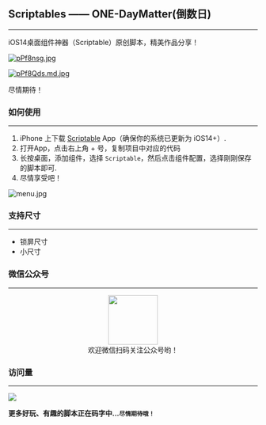 ## Scriptables —— ONE-DayMatter(倒数日)
---
iOS14桌面组件神器（Scriptable）原创脚本，精美作品分享！

[![pPf8nsg.jpg](https://z1.ax1x.com/2023/09/16/pPf8nsg.jpg)](https://imgse.com/i/pPf8nsg)

[![pPf8Qds.md.jpg](https://z1.ax1x.com/2023/09/16/pPf8Qds.md.jpg)](https://imgse.com/i/pPf8Qds)

尽情期待！

### 如何使用
---
1. iPhone 上下载 [Scriptable](https://apps.apple.com/cn/app/scriptable/id1405459188) App（确保你的系统已更新为 iOS14+）. 
2. 打开App，点击右上角 + 号，复制项目中对应的代码  
3. 长按桌面，添加组件，选择 `Scriptable`，然后点击组件配置，选择刚刚保存的脚本即可.
4. 尽情享受吧！   

![menu.jpg](https://shop.io.mi-img.com/app/shop/img?id=shop_2633f187a80f14a861acabba8963a8d8.jpeg)


### 支持尺寸
---
* 锁屏尺寸
* 小尺寸


### 微信公众号
--- 
<center>
    <img src="https://s2.ax1x.com/2019/12/28/lemBSf.png" style="width: 100px;">
</center>

<center>欢迎微信扫码关注公众号哟！</center>


### 访问量
---
![](http://profile-counter.glitch.me/nicolasking007/count.svg)

**更多好玩、有趣的脚本正在码字中...`尽情期待哦！`**
